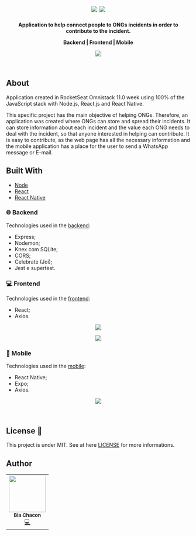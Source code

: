 <h1 align="center">
  <img src="https://user-images.githubusercontent.com/42190754/77835112-97f0e980-7128-11ea-9eb5-d7debd61be41.png" float="center"/>
  <img src="https://user-images.githubusercontent.com/42190754/77836354-477f8900-7134-11ea-857f-ab38cce681a2.jpg" float="center"/>
</h1>
 <p align="center">
  <strong align="center">Application to help connect people to ONGs incidents in order to contribute to the incident.</strong>
</p>
<p align="center">
  <strong align="center">Backend  |  Frontend  |  Mobile</strong>
</p>
<p align="center">
  <img src="https://user-images.githubusercontent.com/42190754/77836255-5154bc80-7133-11ea-8d33-7d158369eb44.gif" float="center"/>
</p>
<br>

## About 
Application created in RocketSeat Omnistack 11.0 week using 100% of the JavaScript stack with Node.js, React.js and React Native.

This specific project has the main objective of helping ONGs. Therefore, an application was created where ONGs can store and spread their incidents. It can store information about each incident and the value each ONG needs to deal with the incident, so that anyone interested in helping can contribute. It is easy to contribute, as the web page has all the necessary information and the mobile application has a place for the user to send a WhatsApp message or E-mail.

## Built With
- [Node](https://nodejs.org/en/)
- [React](https://reactjs.org/)
- [React Native](https://reactnative.dev/)

### 🌐 Backend
Technologies used in the [backend](https://github.com/BiaChacon/be-the-hero/tree/master/backend):
  - Express;
  - Nodemon;
  - Knex com SQLite;
  - CORS;
  - Celebrate (Joi);
  - Jest e supertest.

### 💻 Frontend
Technologies used in the [frontend](https://github.com/BiaChacon/be-the-hero/tree/master/frontend):
- React;
- Axios.

<p align="center">
<img src="https://user-images.githubusercontent.com/42190754/77836255-5154bc80-7133-11ea-8d33-7d158369eb44.gif" float="center"/>
</p>

<p align="center">
<img src="https://user-images.githubusercontent.com/42190754/77836303-d7710300-7133-11ea-8f3b-439deda5112c.gif" float="center"/>
</p>

### 📱 Mobile
Technologies used in the [mobile](https://github.com/BiaChacon/be-the-hero/tree/master/mobile):
- React Native;
- Expo;
- Axios.

<p align="center">
<img src="https://user-images.githubusercontent.com/42190754/77837045-d2638200-713a-11ea-9707-407b886d48bd.gif" float="center"/>
</p>

<br/>

## License 📝 
This project is under MIT. See at here [LICENSE](https://github.com/BiaChacon/be-the-hero/blob/master/LICENSE) for more informations.

## Author 
<table>
  <tr>
    <td align="center"><a href="https://github.com/biachacon"><img src="https://avatars1.githubusercontent.com/u/42190754?s=460&u=a5cbe42a4868b2bac9615226044b9cec15cee418&v=4" width="100px;" alt=""/><br /><sub><b>Bia Chacon</b></sub></a><br /><a href="https://github.com/BiaChacon/be-the-hero" title="Code">💻</a></td>
  <tr>
</table>
